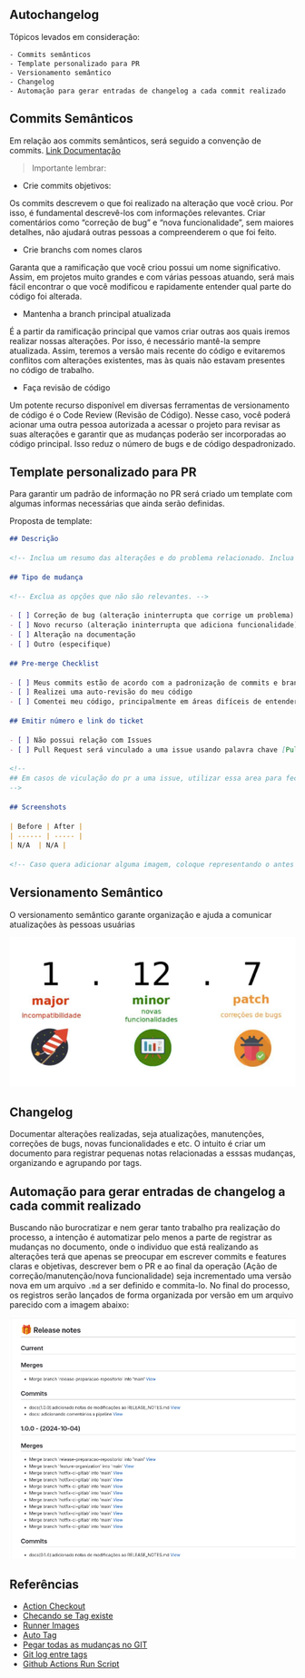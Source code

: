 ## Autochangelog

Tópicos levados em consideração:

```
- Commits semânticos
- Template personalizado para PR
- Versionamento semântico
- Changelog
- Automação para gerar entradas de changelog a cada commit realizado
```

## Commits Semânticos

Em relação aos commits semânticos, será seguido a convenção de commits.
[Link Documentação](link)

> Importante lembrar:

- Crie commits objetivos:

Os commits descrevem o que foi realizado na alteração que você criou. Por isso, é fundamental descrevê-los com informações relevantes. Criar comentários como “correção de bug” e “nova funcionalidade”, sem maiores detalhes, não ajudará outras pessoas a compreenderem o que foi feito.

- Crie branchs com nomes claros

Garanta que a ramificação que você criou possui um nome significativo. Assim, em projetos muito grandes e com várias pessoas atuando, será mais fácil encontrar o que você modificou e rapidamente entender qual parte do código foi alterada.

- Mantenha a branch principal atualizada

É a partir da ramificação principal que vamos criar outras aos quais iremos realizar nossas alterações. Por isso, é necessário mantê-la sempre atualizada. Assim, teremos a versão mais recente do código e evitaremos conflitos com alterações existentes, mas às quais não estavam presentes no código de trabalho.

- Faça revisão de código

Um potente recurso disponível em diversas ferramentas de versionamento de código é o Code Review (Revisão de Código). Nesse caso, você poderá acionar uma outra pessoa autorizada a acessar o projeto para revisar as suas alterações e garantir que as mudanças poderão ser incorporadas ao código principal. Isso reduz o número de bugs e de código despadronizado. 

## Template personalizado para PR

Para garantir um padrão de informação no PR será criado um template com algumas informas necessárias que ainda serão definidas.

Proposta de template:

```md
## Descrição

<!-- Inclua um resumo das alterações e do problema relacionado. Inclua também motivação e contexto relevantes. Liste todas as dependências necessárias para essa alteração. -->

## Tipo de mudança

<!-- Exclua as opções que não são relevantes. -->

- [ ] Correção de bug (alteração ininterrupta que corrige um problema)
- [ ] Novo recurso (alteração ininterrupta que adiciona funcionalidade)
- [ ] Alteração na documentação
- [ ] Outro (especifique)

## Pre-merge Checklist

- [ ] Meus commits estão de acordo com a padronização de commits e branchs estabelecidos. [Gitflow]
- [ ] Realizei uma auto-revisão do meu código
- [ ] Comentei meu código, principalmente em áreas difíceis de entender

## Emitir número e link do ticket

- [ ] Não possui relação com Issues 
- [ ] Pull Request será vinculado a uma issue usando palavra chave [Pull request vinculado a uma issue]

<!--
## Em casos de viculação do pr a uma issue, utilizar essa area para fechamento.
-->

## Screenshots

| Before | After |
| ------ | ----- |
| N/A  | N/A |

<!-- Caso quera adicionar alguma imagem, coloque representando o antes e depois substituindo "N/A">
```



## Versionamento Semântico

O versionamento semântico garante organização e ajuda a comunicar atualizações às pessoas usuárias

<p align="center">
  <img alt="VERSIONAMENTO" src="data/version.png">
</p>

## Changelog

Documentar alterações realizadas, seja atualizações, manutenções, correções de bugs, novas funcionalidades e etc. O intuito é criar um documento para registrar pequenas notas relacionadas a esssas mudanças, organizando e agrupando por tags. 

## Automação para gerar entradas de changelog a cada commit realizado

Buscando não burocratizar e nem gerar tanto trabalho pra realização do processo, a intenção é automatizar pelo menos a parte de registrar as mudanças no documento, onde o individuo que está realizando as alterações terá que apenas se preocupar em escrever commits e features claras e objetivas, descrever bem o PR e ao final da operação (Ação de correção/manutenção/nova funcionalidade) seja incrementado uma versão nova em um arquivo `.md` a ser definido e commita-lo. No final do processo, os registros serão lançados de forma organizada por versão em um arquivo parecido com a imagem abaixo:

<p align="center">
  <img alt="CHANGELOG" src="data/changelog.png">
</p>

## Referências

- [Action Checkout](https://github.com/actions/checkout)
- [Checando se Tag existe](https://stackoverflow.com/questions/17790123/shell-check-if-a-git-tag-exists-in-an-if-else-statement)
- [Runner Images](https://github.com/actions/runner-images)
- [Auto Tag](https://stackoverflow.com/questions/69507324/gitlab-ci-cd-auto-tagging-release)
- [Pegar todas as mudanças no GIT](https://stackoverflow.com/questions/7387612/git-changelog-how-to-get-all-changes-up-to-a-specific-tag)
- [Git log entre tags](https://stackoverflow.com/questions/8136178/git-log-between-tags)
- [Github Actions Run Script](https://stackoverflow.com/questions/65609835/run-a-bash-script-located-in-public-folder-github-actions)

